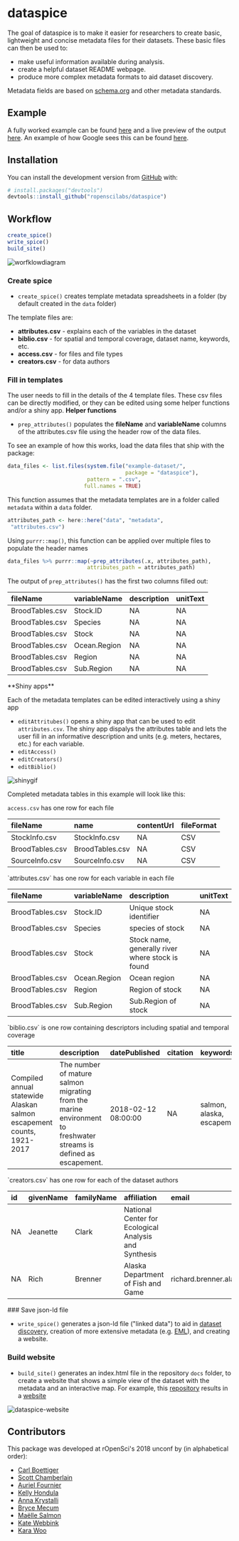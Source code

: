 
<!-- README.md is generated from README.Rmd. Please edit that file -->
dataspice
=========

The goal of dataspice is to make it easier for researchers to create basic, lightweight and concise metadata files for their datasets. These basic files can then be used to:

-   make useful information available during analysis.
-   create a helpful dataset README webpage.
-   produce more complex metadata formats to aid dataset discovery.

Metadata fields are based on [schema.org](http://schema.org/Dataset) and other metadata standards.

Example
-------

A fully worked example can be found [here](https://github.com/amoeba/dataspice-example) and a live preview of the output [here](https://amoeba.github.io/dataspice-example/). An example of how Google sees this can be found [here](https://search.google.com/structured-data/testing-tool/u/0/#url=https%3A%2F%2Famoeba.github.io%2Fdataspice-example%2F).

Installation
------------

You can install the development version from [GitHub](https://github.com/) with:

``` r
# install.packages("devtools")
devtools::install_github("ropenscilabs/dataspice")
```

Workflow
--------

``` r
create_spice()
write_spice() 
build_site()
```

![worfklowdiagram](man/figures/dataspice_workflow.png)

### Create spice

-   `create_spice()` creates template metadata spreadsheets in a folder (by default created in the `data` folder)

The template files are:

-   **attributes.csv** - explains each of the variables in the dataset
-   **biblio.csv** - for spatial and temporal coverage, dataset name, keywords, etc.
-   **access.csv** - for files and file types
-   **creators.csv** - for data authors

### Fill in templates

The user needs to fill in the details of the 4 template files. These csv files can be directly modified, or they can be edited using some helper functions and/or a shiny app. **Helper functions**

-   `prep_attributes()` populates the **fileName** and **variableName** columns of the attributes.csv file using the header row of the data files.

To see an example of how this works, load the data files that ship with the package:

``` r
data_files <- list.files(system.file("example-dataset/", 
                                     package = "dataspice"), 
                         pattern = ".csv",
                        full.names = TRUE)
```

This function assumes that the metadata templates are in a folder called `metadata` within a `data` folder.

``` r
attributes_path <- here::here("data", "metadata",
 "attributes.csv")
```

Using `purrr::map()`, this function can be applied over multiple files to populate the header names

``` r
data_files %>% purrr::map(~prep_attributes(.x, attributes_path),
                         attributes_path = attributes_path)
```

The output of `prep_attributes()` has the first two columns filled out:

<table>
<thead>
<tr>
<th style="text-align:left;">
fileName
</th>
<th style="text-align:left;">
variableName
</th>
<th style="text-align:left;">
description
</th>
<th style="text-align:left;">
unitText
</th>
</tr>
</thead>
<tbody>
<tr>
<td style="text-align:left;">
BroodTables.csv
</td>
<td style="text-align:left;">
Stock.ID
</td>
<td style="text-align:left;">
NA
</td>
<td style="text-align:left;">
NA
</td>
</tr>
<tr>
<td style="text-align:left;">
BroodTables.csv
</td>
<td style="text-align:left;">
Species
</td>
<td style="text-align:left;">
NA
</td>
<td style="text-align:left;">
NA
</td>
</tr>
<tr>
<td style="text-align:left;">
BroodTables.csv
</td>
<td style="text-align:left;">
Stock
</td>
<td style="text-align:left;">
NA
</td>
<td style="text-align:left;">
NA
</td>
</tr>
<tr>
<td style="text-align:left;">
BroodTables.csv
</td>
<td style="text-align:left;">
Ocean.Region
</td>
<td style="text-align:left;">
NA
</td>
<td style="text-align:left;">
NA
</td>
</tr>
<tr>
<td style="text-align:left;">
BroodTables.csv
</td>
<td style="text-align:left;">
Region
</td>
<td style="text-align:left;">
NA
</td>
<td style="text-align:left;">
NA
</td>
</tr>
<tr>
<td style="text-align:left;">
BroodTables.csv
</td>
<td style="text-align:left;">
Sub.Region
</td>
<td style="text-align:left;">
NA
</td>
<td style="text-align:left;">
NA
</td>
</tr>
</tbody>
</table>
**Shiny apps**

Each of the metadata templates can be edited interactively using a shiny app

-   `editAttritubes()` opens a shiny app that can be used to edit `attributes.csv`. The shiny app dispalys the attributes table and lets the user fill in an informative description and units (e.g. meters, hectares, etc.) for each variable.
-   `editAccess()`
-   `editCreators()`
-   `editBiblio()`

![shinygif](man/figures/before123.gif)

Completed metadata tables in this example will look like this:

`access.csv` has one row for each file

<table>
<thead>
<tr>
<th style="text-align:left;">
fileName
</th>
<th style="text-align:left;">
name
</th>
<th style="text-align:left;">
contentUrl
</th>
<th style="text-align:left;">
fileFormat
</th>
</tr>
</thead>
<tbody>
<tr>
<td style="text-align:left;">
StockInfo.csv
</td>
<td style="text-align:left;">
StockInfo.csv
</td>
<td style="text-align:left;">
NA
</td>
<td style="text-align:left;">
CSV
</td>
</tr>
<tr>
<td style="text-align:left;">
BroodTables.csv
</td>
<td style="text-align:left;">
BroodTables.csv
</td>
<td style="text-align:left;">
NA
</td>
<td style="text-align:left;">
CSV
</td>
</tr>
<tr>
<td style="text-align:left;">
SourceInfo.csv
</td>
<td style="text-align:left;">
SourceInfo.csv
</td>
<td style="text-align:left;">
NA
</td>
<td style="text-align:left;">
CSV
</td>
</tr>
</tbody>
</table>
`attributes.csv` has one row for each variable in each file

<table>
<thead>
<tr>
<th style="text-align:left;">
fileName
</th>
<th style="text-align:left;">
variableName
</th>
<th style="text-align:left;">
description
</th>
<th style="text-align:left;">
unitText
</th>
</tr>
</thead>
<tbody>
<tr>
<td style="text-align:left;">
BroodTables.csv
</td>
<td style="text-align:left;">
Stock.ID
</td>
<td style="text-align:left;">
Unique stock identifier
</td>
<td style="text-align:left;">
NA
</td>
</tr>
<tr>
<td style="text-align:left;">
BroodTables.csv
</td>
<td style="text-align:left;">
Species
</td>
<td style="text-align:left;">
species of stock
</td>
<td style="text-align:left;">
NA
</td>
</tr>
<tr>
<td style="text-align:left;">
BroodTables.csv
</td>
<td style="text-align:left;">
Stock
</td>
<td style="text-align:left;">
Stock name, generally river where stock is found
</td>
<td style="text-align:left;">
NA
</td>
</tr>
<tr>
<td style="text-align:left;">
BroodTables.csv
</td>
<td style="text-align:left;">
Ocean.Region
</td>
<td style="text-align:left;">
Ocean region
</td>
<td style="text-align:left;">
NA
</td>
</tr>
<tr>
<td style="text-align:left;">
BroodTables.csv
</td>
<td style="text-align:left;">
Region
</td>
<td style="text-align:left;">
Region of stock
</td>
<td style="text-align:left;">
NA
</td>
</tr>
<tr>
<td style="text-align:left;">
BroodTables.csv
</td>
<td style="text-align:left;">
Sub.Region
</td>
<td style="text-align:left;">
Sub.Region of stock
</td>
<td style="text-align:left;">
NA
</td>
</tr>
</tbody>
</table>
`biblio.csv` is one row containing descriptors including spatial and temporal coverage

<table>
<thead>
<tr>
<th style="text-align:left;">
title
</th>
<th style="text-align:left;">
description
</th>
<th style="text-align:left;">
datePublished
</th>
<th style="text-align:left;">
citation
</th>
<th style="text-align:left;">
keywords
</th>
<th style="text-align:left;">
license
</th>
<th style="text-align:left;">
funder
</th>
<th style="text-align:left;">
geographicDescription
</th>
<th style="text-align:right;">
northBoundCoord
</th>
<th style="text-align:right;">
eastBoundCoord
</th>
<th style="text-align:right;">
southBoundCoord
</th>
<th style="text-align:right;">
westBoundCoord
</th>
<th style="text-align:left;">
wktString
</th>
<th style="text-align:left;">
startDate
</th>
<th style="text-align:left;">
endDate
</th>
</tr>
</thead>
<tbody>
<tr>
<td style="text-align:left;">
Compiled annual statewide Alaskan salmon escapement counts, 1921-2017
</td>
<td style="text-align:left;">
The number of mature salmon migrating from the marine environment to freshwater streams is defined as escapement.
</td>
<td style="text-align:left;">
2018-02-12 08:00:00
</td>
<td style="text-align:left;">
NA
</td>
<td style="text-align:left;">
salmon, alaska, escapement
</td>
<td style="text-align:left;">
NA
</td>
<td style="text-align:left;">
NA
</td>
<td style="text-align:left;">
NA
</td>
<td style="text-align:right;">
78
</td>
<td style="text-align:right;">
-131
</td>
<td style="text-align:right;">
47
</td>
<td style="text-align:right;">
-171
</td>
<td style="text-align:left;">
NA
</td>
<td style="text-align:left;">
1921-01-01 08:00:00
</td>
<td style="text-align:left;">
2017-01-01 08:00:00
</td>
</tr>
</tbody>
</table>
`creators.csv` has one row for each of the dataset authors

<table>
<thead>
<tr>
<th style="text-align:left;">
id
</th>
<th style="text-align:left;">
givenName
</th>
<th style="text-align:left;">
familyName
</th>
<th style="text-align:left;">
affiliation
</th>
<th style="text-align:left;">
email
</th>
</tr>
</thead>
<tbody>
<tr>
<td style="text-align:left;">
NA
</td>
<td style="text-align:left;">
Jeanette
</td>
<td style="text-align:left;">
Clark
</td>
<td style="text-align:left;">
National Center for Ecological Analysis and Synthesis
</td>
<td style="text-align:left;">
<jclark@nceas.ucsb.edu>
</td>
</tr>
<tr>
<td style="text-align:left;">
NA
</td>
<td style="text-align:left;">
Rich
</td>
<td style="text-align:left;">
Brenner
</td>
<td style="text-align:left;">
Alaska Department of Fish and Game
</td>
<td style="text-align:left;">
richard.brenner.alaska.gov
</td>
</tr>
</tbody>
</table>
### Save json-ld file

-   `write_spice()` generates a json-ld file ("linked data") to aid in [dataset discovery](https://developers.google.com/search/docs/data-types/dataset), creation of more extensive metadata (e.g. [EML](https://knb.ecoinformatics.org/#api)), and creating a website.

### Build website

-   `build_site()` generates an index.html file in the repository `docs` folder, to create a website that shows a simple view of the dataset with the metadata and an interactive map. For example, this [repository](https://github.com/amoeba/dataspice-example) results in a [website](https://amoeba.github.io/dataspice-example/)

![dataspice-website](man/figures/screenshot.png)

Contributors
------------

This package was developed at rOpenSci's 2018 unconf by (in alphabetical order):

-   [Carl Boettiger](https://github.com/cboettig)
-   [Scott Chamberlain](https://github.com/sckott)
-   [Auriel Fournier](https://github.com/aurielfournier)
-   [Kelly Hondula](https://github.com/khondula)
-   [Anna Krystalli](https://github.com/annakrystalli)
-   [Bryce Mecum](https://github.com/amoeba)
-   [Maëlle Salmon](https://github.com/maelle)
-   [Kate Webbink](https://github.com/magpiedin)
-   [Kara Woo](https://github.com/karawoo)
